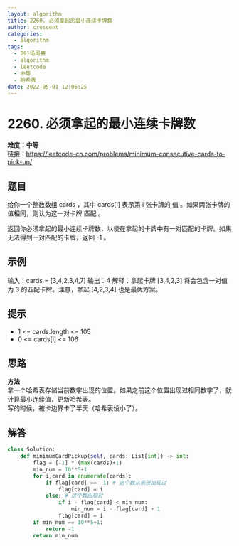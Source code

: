 ```yaml
---
layout: algorithm
title: 2260. 必须拿起的最小连续卡牌数
author: crescent
categories:
  - algorithm
tags:
  - 291场周赛
  - algorithm
  - leetcode
  - 中等
  - 哈希表
date: 2022-05-01 12:06:25
---
```

# 2260. 必须拿起的最小连续卡牌数
**难度：中等**  
链接：https://leetcode-cn.com/problems/minimum-consecutive-cards-to-pick-up/
## 题目
给你一个整数数组 cards ，其中 cards[i] 表示第 i 张卡牌的 值 。如果两张卡牌的值相同，则认为这一对卡牌 匹配 。

返回你必须拿起的最小连续卡牌数，以使在拿起的卡牌中有一对匹配的卡牌。如果无法得到一对匹配的卡牌，返回 -1 。


## 示例
输入：cards = [3,4,2,3,4,7]
输出：4
解释：拿起卡牌 [3,4,2,3] 将会包含一对值为 3 的匹配卡牌。注意，拿起 [4,2,3,4] 也是最优方案。

## 提示
+ 1 <= cards.length <= 105
+ 0 <= cards[i] <= 106

## 思路
**方法**  
拿一个哈希表存储当前数字出现的位置。如果之前这个位置出现过相同数字了，就计算最小连续值，更新哈希表。  
写的时候，被卡边界卡了半天（哈希表设小了）。

## 解答
``` python
class Solution:
    def minimumCardPickup(self, cards: List[int]) -> int:
        flag = [-1] * (max(cards)+1)
        min_num = 10**5+1
        for i,card in enumerate(cards):
            if flag[card] == -1: # 这个数从来没出现过
                flag[card] = i
            else: # 这个数出现过
                if i - flag[card] < min_num:
                    min_num = i - flag[card] + 1
                flag[card] = i
        if min_num == 10**5+1:
            return -1
        return min_num
```